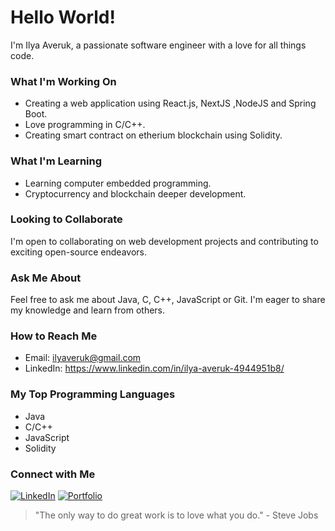 
# Hello World! 

I'm Ilya Averuk, a passionate software engineer with a love for all things code.

###  What I'm Working On

- Creating a web application using React.js, NextJS ,NodeJS and Spring Boot.
- Love programming in C/C++.
- Creating smart contract on etherium blockchain using Solidity.

###  What I'm Learning

- Learning computer embedded programming.
- Cryptocurrency and blockchain deeper development.

###  Looking to Collaborate

I'm open to collaborating on web development projects and contributing to exciting open-source endeavors.

###  Ask Me About

Feel free to ask me about Java, C, C++, JavaScript or Git. I'm eager to share my knowledge and learn from others.

###  How to Reach Me

- Email: ilyaveruk@gmail.com
- LinkedIn: https://www.linkedin.com/in/ilya-averuk-4944951b8/


###  My Top Programming Languages

- Java
- C/C++ 
- JavaScript
- Solidity

###  Connect with Me

[![LinkedIn](https://img.shields.io/badge/-LinkedIn-0077B5?style=flat-square&logo=linkedin&logoColor=white)](https://www.linkedin.com/in/ilya-averuk-4944951b8/)
[![Portfolio](https://img.shields.io/badge/-Portfolio-E34F26?style=flat-square&logo=firefox&logoColor=white)](https://ilyaveruk.com/)



> "The only way to do great work is to love what you do." - Steve Jobs

